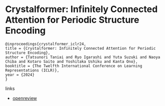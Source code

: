 # Crystalformer: Infinitely Connected Attention for Periodic Structure Encoding

```
@inproceedings{crystalformer_iclr24,
title = {Crystalformer: Infinitely Connected Attention for Periodic Structure Encoding},
author = {Tatsunori Taniai and Ryo Igarashi and Yuta Suzuki and Naoya Chiba and Kotaro Saito and Yoshitaka Ushiku and Kanta Ono},
booktitle = {The Twelfth International Conference on Learning Representations (ICLR)},
year = {2024}
}
```

links
- [openreview](https://openreview.net/forum?id=fxQiecl9HB)
